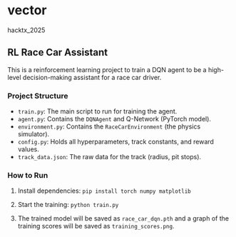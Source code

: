 # vector
hacktx_2025

## RL Race Car Assistant

This is a reinforcement learning project to train a DQN agent to be a
high-level decision-making assistant for a race car driver.

### Project Structure

* `train.py`: The main script to run for training the agent.
* `agent.py`: Contains the `DQNAgent` and Q-Network (PyTorch model).
* `environment.py`: Contains the `RaceCarEnvironment` (the physics simulator).
* `config.py`: Holds all hyperparameters, track constants, and reward values.
* `track_data.json`: The raw data for the track (radius, pit stops).

### How to Run

1.  Install dependencies:
    `pip install torch numpy matplotlib`

2.  Start the training:
    `python train.py`

3.  The trained model will be saved as `race_car_dqn.pth` and a graph
    of the training scores will be saved as `training_scores.png`.